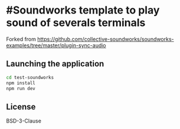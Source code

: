 # #Soundworks template to play sound of severals terminals

Forked from https://github.com/collective-soundworks/soundworks-examples/tree/master/plugin-sync-audio

## Launching the application

```sh
cd test-soundworks
npm install
npm run dev
```

## License

BSD-3-Clause
